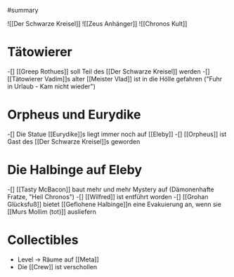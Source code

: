 #summary 

![[Der Schwarze Kreisel]]
![[Zeus Anhänger]]
![[Chronos Kult]]
# Tätowierer
-[] [[Greep Rothues]] soll Teil des [[Der Schwarze Kreisel]] werden
-[] [[Tätowierer Vadim]]s alter [[Meister Vlad]] ist in die Hölle gefahren ("Fuhr in Urlaub - Kam nicht wieder")
# Orpheus und Eurydike
-[] Die Statue [[Eurydike]]s liegt immer noch auf [[Eleby]]
-[] [[Orpheus]] ist Gast des [[Der Schwarze Kreisel]]s geworden
# Die Halbinge auf Eleby
-[] [[Tasty McBacon]] baut mehr und mehr Mystery auf (Dämonenhafte Fratze, "Heil Chronos")
-[] [[Wilfred]] ist entführt worden
-[] [[Grohan Glücksfuß]] bietet [[Geflohene Halbinge]]n eine Evakuierung an, wenn sie [[Murs Mollim (tot)]] ausliefern
# Collectibles
- Level -> Räume auf [[Meta]]
- Die [[Crew]] ist verschollen